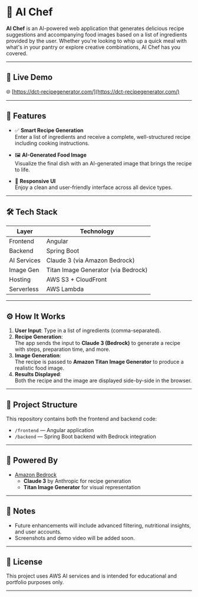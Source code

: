 # 🍳 AI Chef

**AI Chef** is an AI-powered web application that generates delicious recipe suggestions and accompanying food images based on a list of ingredients provided by the user. Whether you're looking to whip up a quick meal with what's in your pantry or explore creative combinations, AI Chef has you covered.

---

## 🔗 Live Demo

🌐 [https://dct-recipegenerator.com/](https://dct-recipegenerator.com/)

---

## 🧠 Features

- ✅ **Smart Recipe Generation**  
  Enter a list of ingredients and receive a complete, well-structured recipe including cooking instructions.

- 🖼️ **AI-Generated Food Image**  
  Visualize the final dish with an AI-generated image that brings the recipe to life.

- 📱 **Responsive UI**  
  Enjoy a clean and user-friendly interface across all device types.

---

## 🛠 Tech Stack

| Layer        | Technology                         |
|--------------|-------------------------------------|
| Frontend     | Angular                             |
| Backend      | Spring Boot                         |
| AI Services  | Claude 3 (via Amazon Bedrock)       |
| Image Gen    | Titan Image Generator (via Bedrock) |
| Hosting      | AWS S3 + CloudFront                 |
| Serverless   | AWS Lambda                          |

---

## ⚙️ How It Works

1. **User Input**: Type in a list of ingredients (comma-separated).
2. **Recipe Generation**:  
   The app sends the input to **Claude 3 (Bedrock)** to generate a recipe with steps, preparation time, and more.
3. **Image Generation**:  
   The recipe is passed to **Amazon Titan Image Generator** to produce a realistic food image.
4. **Results Displayed**:  
   Both the recipe and the image are displayed side-by-side in the browser.

---

## 📁 Project Structure

This repository contains both the frontend and backend code:

- `/frontend` — Angular application
- `/backend` — Spring Boot backend with Bedrock integration

---

## 🧠 Powered By

- [Amazon Bedrock](https://aws.amazon.com/bedrock/)
  - **Claude 3** by Anthropic for recipe generation
  - **Titan Image Generator** for visual representation

---

## 📌 Notes

- Future enhancements will include advanced filtering, nutritional insights, and user accounts.
- Screenshots and demo video will be added soon.

---

## 📄 License

This project uses AWS AI services and is intended for educational and portfolio purposes only.

---

